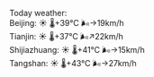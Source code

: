 Today weather:  
Beijing: ☀️   🌡️+39°C 🌬️→19km/h  
Tianjin: ☀️   🌡️+37°C 🌬️↗22km/h  
Shijiazhuang: ☀️   🌡️+41°C 🌬️→15km/h  
Tangshan: ☀️   🌡️+43°C 🌬️→27km/h  
